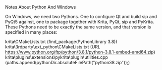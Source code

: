 Notes About Python And Windows

On Windows, we need two Pythons. One to configure Qt and build sip and PyQt5 against, one to package together with Krita, PyQt, sip and PyKrita. These Pythons need to be exactly the same version, and that version is specified in many places:


krita\CMakeLists.txt (find_package(PythonLibrary 3.8))
krita\3rdparty\ext_python\CMakeLists.txt (URL https://www.python.org/ftp/python/3.8.1/python-3.8.1-embed-amd64.zip)
krita\plugins\extensions\pykrita\plugin\utilities.cpp (paths.append(pythonDir.absoluteFilePath("python38.zip"));)

